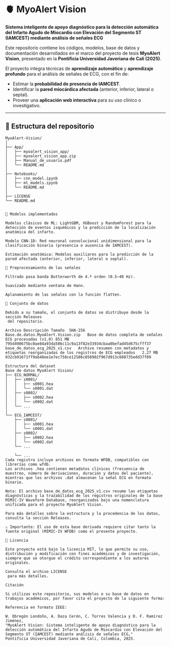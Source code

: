 # 🫀 MyoAlert Vision

**Sistema inteligente de apoyo diagnóstico para la detección automática del Infarto Agudo de Miocardio con Elevación del Segmento ST (IAMCEST) mediante análisis de señales ECG**

Este repositorio contiene los códigos, modelos, base de datos y documentación desarrollados en el marco del proyecto de tesis **MyoAlert Vision**, presentado en la **Pontificia Universidad Javeriana de Cali (2025)**.

El proyecto integra técnicas de **aprendizaje automático** y **aprendizaje profundo** para el análisis de señales de ECG, con el fin de:

- Estimar la **probabilidad de presencia de IAMCEST**.  
- Identificar la **pared miocárdica afectada** (anterior, inferior, lateral o septal).  
- Proveer una **aplicación web interactiva** para su uso clínico o investigativo.

---

## 📁 Estructura del repositorio

```plaintext
MyoAlert-Vision/
│
├── App/
│   ├── myoalert_vision_app/
│   ├── myoalert_vision_app.zip
│   ├── Manual_de_usuario.pdf
│   └── README.md
│
├── Notebooks/
│   ├── cnn_model.ipynb
│   ├── ml_models.ipynb
│   └── README.md
│
├── LICENSE
└── README.md


🔹 Modelos implementados

Modelos clásicos de ML: LightGBM, XGBoost y RandomForest para la detección de eventos isquémicos y la predicción de la localización anatómica del infarto.

Modelo CNN-1D: Red neuronal convolucional unidimensional para la clasificación binaria (presencia o ausencia de IAMCEST).

Estimación anatómica: Modelos auxiliares para la predicción de la pared afectada (anterior, inferior, lateral o septal).

🔹 Preprocesamiento de las señales

Filtrado pasa banda Butterworth de 4.º orden (0.5–40 Hz).

Suavizado mediante ventana de Hann.

Aplanamiento de las señales con la función flatten.

🧾 Conjunto de datos

Debido a su tamaño, el conjunto de datos se distribuye desde la sección Releases
 del repositorio.

Archivo	Descripción	Tamaño	SHA-256
Base.de.datos.MyoAlert.Vision.zip	Base de datos completa de señales ECG procesadas (v1.0)	851 MB	795d498675bc0ae84a93da586c11c9a13f82e33934cbaa0befad45d675cfff37
base_de_datos_ecg_2025_v1.csv	Archivo resumen con metadatos y etiquetas reorganizadas de los registros de ECG empleados	2.27 MB	032cb91671ff9ab40ee1e7ec758ce12586c858902f967d913c608735edd37f89

Estructura del dataset
Base de datos MyoAlert Vision/
├── ECG_NORMAL/
│   ├── s0001/
│   │   ├── s0001.hea
│   │   └── s0001.dat
│   ├── s0002/
│   │   ├── s0002.hea
│   │   └── s0002.dat
│   └── ...
│
└── ECG_IAMCEST/
    ├── s0001/
    │   ├── s0001.hea
    │   └── s0001.dat
    ├── s0002/
    │   ├── s0002.hea
    │   └── s0002.dat
    └── ...

    └── ...
Cada registro incluye archivos en formato WFDB, compatibles con librerías como wfdb.
Los archivos .hea contienen metadatos clínicos (frecuencia de muestreo, número de derivaciones, duración y datos del paciente), mientras que los archivos .dat almacenan la señal ECG en formato binario.

Nota: El archivo base_de_datos_ecg_2025_v1.csv resume las etiquetas diagnósticas y la trazabilidad de los registros originales de la base MIMIC-IV Waveform Database, reorganizados bajo una nomenclatura unificada para el proyecto MyoAlert Vision.

Para más detalles sobre la estructura y la procedencia de los datos, consulta la sección Releases.

⚠️ Importante: El uso de esta base derivada requiere citar tanto la fuente original (MIMIC-IV WFDB) como el presente proyecto.

📜 Licencia

Este proyecto está bajo la licencia MIT, lo que permite su uso, distribución y modificación con fines académicos y de investigación, siempre que se otorgue el crédito correspondiente a los autores originales.

Consulta el archivo LICENSE
 para más detalles.

Citación

Si utilizas este repositorio, sus modelos o su base de datos en trabajos académicos, por favor cita el proyecto de la siguiente forma:

Referencia en formato IEEE:

W. Obregón Londoño, A. Daza Cerón, C. Torres Valencia y D. F. Ramírez Jiménez,
"MyoAlert Vision: Sistema inteligente de apoyo diagnóstico para la detección automática del Infarto Agudo de Miocardio con Elevación del Segmento ST (IAMCEST) mediante análisis de señales ECG,"
Pontificia Universidad Javeriana de Cali, Colombia, 2025.  
